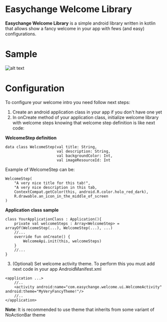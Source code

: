 # Easychange Welcome Library
**Easychange Welcome Library** is a simple android library written in kotlin that allows show a fancy welcome in your app with fews (and easy) configurations. 

# Sample
![alt text](https://github.com/flopezluksenberg/easychange-app-welcome/blob/develop/sample.gif?raw=true "Sample Video")

# Configuration
To configure your welcome intro you need follow next steps:
1. Create an android application class in your app if you don't have one yet
2. In onCreate method of your application class, initialize welcome library with welcome steps knowing that welcome step definition is like next code:

**WelcomeStep definition**
```
data class WelcomeStep(val title: String,
                       val description: String,
                       val backgroundColor: Int,
                       val imageResourceId: Int
```

Example of WelcomeStep can be:
```
WelcomeStep(
    "A very nice title for this tab!",
    "A very nice description in this tab,
    ContextCompat.getColor(this, android.R.color.holo_red_dark),
    R.drawable.an_icon_in_the_middle_of_screen
)
```

**Application class sample**
```
class YourApplicationClass : Application(){
    private val welcomeSteps : Array<WelcomeStep> = arrayOf(WelcomeStep(...), WelcomeStep(...), ...)
    //...
    override fun onCreate() {
        WelcomeApi.init(this, welcomeSteps)
    }
    //...
}
```
3. (Optional) Set welcome activity theme. To perform this you must add next code in your app AndroidManifest.xml
```
<application ...>
    //..
    <activity android:name="com.easychange.welcome.ui.WelcomeActivity" android:theme="MyVeryFancyTheme!"/>
    //..
</application>
```
**Note**: It is recommended to use theme  that inherits from some variant of NoActionBar theme
